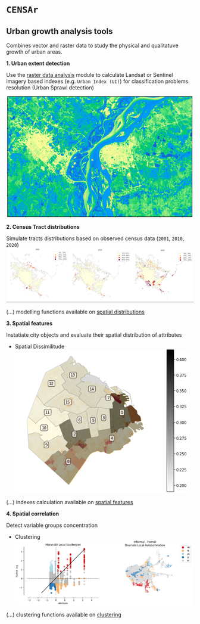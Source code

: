 # `CENSAr` 
## Urban growth analysis tools

Combines vector and raster data to study the physical and qualitatuve growth of urban areas. 

**1. Urban extent detection**

Use the [raster data analysis](https://github.com/CEEU-lab/CENSAr/tree/develop/CENSAr/raster_data_analysis) module to calculate Landsat or Sentinel imagery based indexes (e.g. `Urban Index (UI)`) for classification problems resolution (Urban Sprawl detection)

<p align="center">
  <img src="CENSAr/img/urban_extent_detection.png" alt="Distribution of informal dwellings by census radius"/>
</p>


**2. Census Tract distributions**

Simulate tracts distributions based on observed census data (`2001`, `2010`, `2020`)
![Distribution of informal dwellings by census radius](CENSAr/img/informal_tracts_forecasting_2020.png)

(...) modelling functions available on [spatial distributions](https://github.com/CEEU-lab/CENSAr/tree/develop/CENSAr/spatial_distributions)


**3. Spatial features**

Instatiate city objects and evaluate their spatial distribution of attributes

* Spatial Dissimilitude
![informal dwellings dissimilitude](CENSAr/img/spatial_dissimilitude.png)

(...) indexes calculation available on [spatial features](https://github.com/CEEU-lab/CENSAr/tree/develop/CENSAr/spatial_features)

**4. Spatial correlation**

Detect variable groups concentration

* Clustering
![informal dwellings spatial correlation](CENSAr/img/spatial_correlation.png)

(...) clustering functions available on [clustering](https://github.com/CEEU-lab/CENSAr/tree/develop/CENSAr/clustering) 
